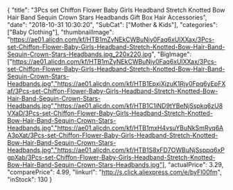 {
	"title": "3Pcs set Chiffon Flower Baby Girls Headband Stretch Knotted Bow Hair Band Sequin Crown Stars Headbands Gift Box Hair Accessories",
	"date": "2018-10-31 10:30:20",
	"SubCat": ["Mother & Kids"],
	"categories": ["Baby Clothing"],
	"thumbnailImage": "https://ae01.alicdn.com/kf/HTB1mZyNEkCWBuNjy0Faq6xUlXXax/3Pcs-set-Chiffon-Flower-Baby-Girls-Headband-Stretch-Knotted-Bow-Hair-Band-Sequin-Crown-Stars-Headbands.jpg_220x220.jpg",
	"BigImage": ["https://ae01.alicdn.com/kf/HTB1mZyNEkCWBuNjy0Faq6xUlXXax/3Pcs-set-Chiffon-Flower-Baby-Girls-Headband-Stretch-Knotted-Bow-Hair-Band-Sequin-Crown-Stars-Headbands.jpg","https://ae01.alicdn.com/kf/HTB1EpxjXjzuK1Rjy0Fpq6yEpFXaf/3Pcs-set-Chiffon-Flower-Baby-Girls-Headband-Stretch-Knotted-Bow-Hair-Band-Sequin-Crown-Stars-Headbands.jpg","https://ae01.alicdn.com/kf/HTB1C1iND9tYBeNjSspkq6zU8VXaD/3Pcs-set-Chiffon-Flower-Baby-Girls-Headband-Stretch-Knotted-Bow-Hair-Band-Sequin-Crown-Stars-Headbands.jpg","https://ae01.alicdn.com/kf/HTB1mxH4vsuYBuNkSmRyq6AA3pXat/3Pcs-set-Chiffon-Flower-Baby-Girls-Headband-Stretch-Knotted-Bow-Hair-Band-Sequin-Crown-Stars-Headbands.jpg","https://ae01.alicdn.com/kf/HTB1S8xFD7OWBuNjSsppq6xPgpXab/3Pcs-set-Chiffon-Flower-Baby-Girls-Headband-Stretch-Knotted-Bow-Hair-Band-Sequin-Crown-Stars-Headbands.jpg"],
	"actualPrice": 3.29,
	"comparePrice": 4.99,
	"linkurl": "http://s.click.aliexpress.com/e/byFI00fm",
	"inStock": 130
}
